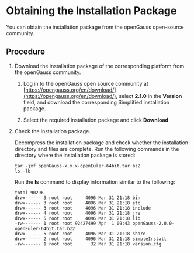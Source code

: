 # Obtaining the Installation Package<a name="EN-US_TOPIC_0000001092680812"></a>

You can obtain the installation package from the openGauss open-source community.

## Procedure<a name="en-us_topic_0289899746_en-us_topic_0283136484_en-us_topic_0241802590_en-us_topic_0085434667_en-us_topic_0059782060_section62223956163549"></a>

1.  Download the installation package of the corresponding platform from the openGauss community.
    1.  Log in to the openGauss open source community at  [https://opengauss.org/en/download/](https://opengauss.org/en/download/), select  **2.1.0**  in the  **Version**  field, and download the corresponding  Simplified installation package.

    2.  Select the required installation package and click  **Download**.

2.  Check the installation package.

    Decompress the installation package and check whether the installation directory and files are complete. Run the following commands in the directory where the installation package is stored:

    ```
    tar -jxf openGauss-x.x.x-openEuler-64bit.tar.bz2
    ls -lb
    ```

    Run the  **ls**  command to display information similar to the following:

    ```
    total 90296
    drwx------ 3 root root     4096 Mar 31 21:18 bin
    drwx------ 3 root root     4096 Mar 31 21:18 etc
    drwx------ 3 root root     4096 Mar 31 21:18 include
    drwx------ 4 root root     4096 Mar 31 21:18 jre
    drwx------ 5 root root     4096 Mar 31 21:18 lib
    -rw------- 1 root root 92427499 Apr  1 09:43 openGauss-2.0.0-openEuler-64bit.tar.bz2
    drwx------ 5 root root     4096 Mar 31 21:18 share
    drwx------ 2 root root     4096 Mar 31 21:18 simpleInstall
    -rw------- 1 root root       32 Mar 31 21:18 version.cfg
    ```


